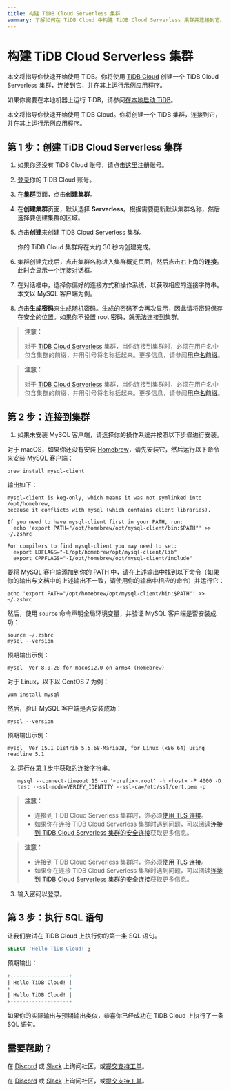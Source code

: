 ```yaml
---
title: 构建 TiDB Cloud Serverless 集群
summary: 了解如何在 TiDB Cloud 中构建 TiDB Cloud Serverless 集群并连接到它。
---
```


<!-- markdownlint-disable MD029 -->

# 构建 TiDB Cloud Serverless 集群

<CustomContent platform="tidb">

本文将指导你快速开始使用 TiDB。你将使用 [TiDB Cloud](https://www.pingcap.com/tidb-cloud) 创建一个 TiDB Cloud Serverless 集群，连接到它，并在其上运行示例应用程序。

如果你需要在本地机器上运行 TiDB，请参阅[在本地启动 TiDB](/quick-start-with-tidb.md)。

</CustomContent>

<CustomContent platform="tidb-cloud">

本文将指导你快速开始使用 TiDB Cloud。你将创建一个 TiDB 集群，连接到它，并在其上运行示例应用程序。

</CustomContent>

## 第 1 步：创建 TiDB Cloud Serverless 集群

1. 如果你还没有 TiDB Cloud 账号，请点击[这里](https://tidbcloud.com/free-trial)注册账号。

2. [登录](https://tidbcloud.com/)你的 TiDB Cloud 账号。

3. 在[**集群**](https://tidbcloud.com/project/clusters)页面，点击**创建集群**。

4. 在**创建集群**页面，默认选择 **Serverless**。根据需要更新默认集群名称，然后选择要创建集群的区域。

5. 点击**创建**来创建 TiDB Cloud Serverless 集群。

    你的 TiDB Cloud 集群将在大约 30 秒内创建完成。

6. 集群创建完成后，点击集群名称进入集群概览页面，然后点击右上角的**连接**。此时会显示一个连接对话框。

7. 在对话框中，选择你偏好的连接方式和操作系统，以获取相应的连接字符串。本文以 MySQL 客户端为例。

8. 点击**生成密码**来生成随机密码。生成的密码不会再次显示，因此请将密码保存在安全的位置。如果你不设置 root 密码，就无法连接到集群。

<CustomContent platform="tidb">

> **注意：**
>
> 对于 [TiDB Cloud Serverless](https://docs.pingcap.com/tidbcloud/select-cluster-tier#tidb-cloud-serverless) 集群，当你连接到集群时，必须在用户名中包含集群的前缀，并用引号将名称括起来。更多信息，请参阅[用户名前缀](https://docs.pingcap.com/tidbcloud/select-cluster-tier#user-name-prefix)。

</CustomContent>

<CustomContent platform="tidb-cloud">

> **注意：**
>
> 对于 [TiDB Cloud Serverless](https://docs.pingcap.com/tidbcloud/select-cluster-tier#tidb-cloud-serverless) 集群，当你连接到集群时，必须在用户名中包含集群的前缀，并用引号将名称括起来。更多信息，请参阅[用户名前缀](/tidb-cloud/select-cluster-tier.md#user-name-prefix)。

</CustomContent>

## 第 2 步：连接到集群

1. 如果未安装 MySQL 客户端，请选择你的操作系统并按照以下步骤进行安装。

<SimpleTab>

<div label="macOS">

对于 macOS，如果你还没有安装 [Homebrew](https://brew.sh/index)，请先安装它，然后运行以下命令来安装 MySQL 客户端：

```shell
brew install mysql-client
```

输出如下：

```
mysql-client is keg-only, which means it was not symlinked into /opt/homebrew,
because it conflicts with mysql (which contains client libraries).

If you need to have mysql-client first in your PATH, run:
  echo 'export PATH="/opt/homebrew/opt/mysql-client/bin:$PATH"' >> ~/.zshrc

For compilers to find mysql-client you may need to set:
  export LDFLAGS="-L/opt/homebrew/opt/mysql-client/lib"
  export CPPFLAGS="-I/opt/homebrew/opt/mysql-client/include"
```

要将 MySQL 客户端添加到你的 PATH 中，请在上述输出中找到以下命令（如果你的输出与文档中的上述输出不一致，请使用你的输出中相应的命令）并运行它：

```shell
echo 'export PATH="/opt/homebrew/opt/mysql-client/bin:$PATH"' >> ~/.zshrc
```

然后，使用 `source` 命令声明全局环境变量，并验证 MySQL 客户端是否安装成功：

```shell
source ~/.zshrc
mysql --version
```

预期输出示例：

```
mysql  Ver 8.0.28 for macos12.0 on arm64 (Homebrew)
```

</div>

<div label="Linux">

对于 Linux，以下以 CentOS 7 为例：

```shell
yum install mysql
```

然后，验证 MySQL 客户端是否安装成功：

```shell
mysql --version
```

预期输出示例：

```
mysql  Ver 15.1 Distrib 5.5.68-MariaDB, for Linux (x86_64) using readline 5.1
```

</div>

</SimpleTab>

2. 运行在[第 1 步](#第-1-步创建-tidb-cloud-serverless-集群)中获取的连接字符串。

    
    ```shell
    mysql --connect-timeout 15 -u '<prefix>.root' -h <host> -P 4000 -D test --ssl-mode=VERIFY_IDENTITY --ssl-ca=/etc/ssl/cert.pem -p
    ```

<CustomContent platform="tidb">

> **注意：**
>
> - 连接到 TiDB Cloud Serverless 集群时，你必须[使用 TLS 连接](https://docs.pingcap.com/tidbcloud/secure-connections-to-serverless-clusters)。
> - 如果你在连接 TiDB Cloud Serverless 集群时遇到问题，可以阅读[连接到 TiDB Cloud Serverless 集群的安全连接](https://docs.pingcap.com/tidbcloud/secure-connections-to-serverless-clusters)获取更多信息。

</CustomContent>

<CustomContent platform="tidb-cloud">

> **注意：**
>
> - 连接到 TiDB Cloud Serverless 集群时，你必须[使用 TLS 连接](/tidb-cloud/secure-connections-to-serverless-clusters.md)。
> - 如果你在连接 TiDB Cloud Serverless 集群时遇到问题，可以阅读[连接到 TiDB Cloud Serverless 集群的安全连接](/tidb-cloud/secure-connections-to-serverless-clusters.md)获取更多信息。

</CustomContent>

3. 输入密码以登录。

## 第 3 步：执行 SQL 语句

让我们尝试在 TiDB Cloud 上执行你的第一条 SQL 语句。

```sql
SELECT 'Hello TiDB Cloud!';
```

预期输出：

```sql
+-------------------+
| Hello TiDB Cloud! |
+-------------------+
| Hello TiDB Cloud! |
+-------------------+
```

如果你的实际输出与预期输出类似，恭喜你已经成功在 TiDB Cloud 上执行了一条 SQL 语句。

## 需要帮助？

<CustomContent platform="tidb">

在 [Discord](https://discord.gg/DQZ2dy3cuc?utm_source=doc) 或 [Slack](https://slack.tidb.io/invite?team=tidb-community&channel=everyone&ref=pingcap-docs) 上询问社区，或[提交支持工单](/support.md)。

</CustomContent>

<CustomContent platform="tidb-cloud">

在 [Discord](https://discord.gg/DQZ2dy3cuc?utm_source=doc) 或 [Slack](https://slack.tidb.io/invite?team=tidb-community&channel=everyone&ref=pingcap-docs) 上询问社区，或[提交支持工单](https://tidb.support.pingcap.com/)。

</CustomContent>

